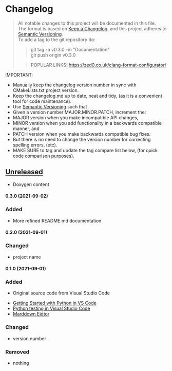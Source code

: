 # Changelog
> All notable changes to this project will be documented in this file.</br>
The format is based on [Keep a Changelog](https://keepachangelog.com/en/1.0.0/), and this project adheres to [Semantic Versioning](https://semver.org/spec/v2.0.0.html).</br>
> To add a tag to the git repository do:
> > git tag -a v0.3.0 -m "Documentation"</br>
> > git push origin v0.3.0
> >
>
> > POPULAR LINKS:
> https://zed0.co.uk/clang-format-configurator/
>

IMPORTANT: 
- Manually keep the changelog version number in sync with CMakeLists.txt project version.<br>
- Keep the changelog.md up to date, neat and tidy, (as it is a convenient tool for code maintenance).<br>
- Use [Semantic Versioning](https://semver.org/spec/v2.0.0.html) such that<br>
- Given a version number MAJOR.MINOR.PATCH, increment the:<br>
- MAJOR version when you make incompatible API changes,<br>
- MINOR version when you add functionality in a backwards compatible manner, and<br>
- PATCH version when you make backwards compatible bug fixes. <br>
- But there is no need to change the version number for correcting spelling errors, (etc).<br>
- MAKE SURE to tag and update the tag compare list below, (for quick code comparison purposes).<br>

## [Unreleased]
- Doxygen content

#### 0.3.0 (2021-09-02)
### Added
- More refined README.md documentation

#### 0.2.0 (2021-09-01)
### Changed
- project name

#### 0.1.0 (2021-09-01)
### Added
- Original source code from Visual Studio Code
* [Getting Started with Python in VS Code](https://code.visualstudio.com/docs/python/python-tutorial)
* [Python testing in Visual Studio Code](https://code.visualstudio.com/docs/python/testing)
* [Marddown Eidtor](https://stackedit.io/app#)
### Changed
- version number
### Removed
- nothing

[Unreleased]: https://github.com/perryatdmg/basic_python/compare/v0.3.0..HEAD
[0.3.0]: https://github.com/perryatdmg/basic_python/compare/v0.2.0...v0.3.0
[0.2.0]: https://github.com/perryatdmg/basic_python/compare/v0.1.0...v0.2.0
[0.1.0]: https://github.com/perryatdmg/basic_python/compare/v0.0.0...v0.1.0
[0.0.0]: https://github.com/perryatdmg/basic_python
